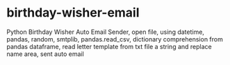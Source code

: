 # birthday-wisher-email
Python Birthday Wisher Auto Email Sender, open file, using datetime, pandas, random, smtplib, pandas.read_csv, dictionary comprehension from pandas dataframe, read letter template from txt file a string and replace name area, sent auto email
